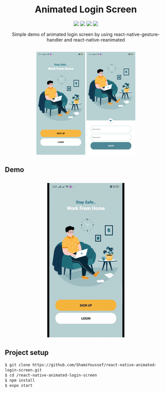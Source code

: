 <h1 align="center">Animated Login Screen</h1>

<p align="center">
<img src="https://img.shields.io/badge/sdk-37.0.1-blue.svg">
<img src="https://img.shields.io/badge/Expo-3.21.9-blue.svg">
<img src="https://badges.frapsoft.com/os/v1/open-source.svg?v=103" >
<img src="https://img.shields.io/badge/PRs-welcome-brightgreen.svg?style=flat">
</p>

<p align="center">
Simple demo of animated login screen by using react-native-gesture-handler and react-native-reanimated
</p>

<h2 align="center">
<img width="30%" src="https://github.com/ShamsYoussef/react-native-animated-login-screen/blob/master/Screenshot_1.png">
  <img width="30%" src="https://github.com/ShamsYoussef/react-native-animated-login-screen/blob/master/Screenshot_2.png">
</h2>

## Demo

<h2 align="center">
<img src="https://github.com/ShamsYoussef/react-native-animated-login-screen/blob/master/Demo.gif">
</h2>



## Project setup

```
$ git clone https://github.com/ShamsYoussef/react-native-animated-login-screen.git
$ cd /react-native-animated-login-screen
$ npm install
$ expo start
```

